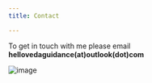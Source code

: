 ```yaml
---
title: Contact

---
```




To get in touch with me please email **hellovedaguidance(at)outlook(dot)com**

![image](https://NavWeb.b-cdn.net/Copy%20of%20Simple%20Flowchart%20Infographic%20Graph-4.jpg)